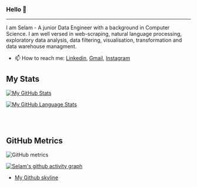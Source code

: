 ### Hello 👋
---
I am Selam - A junior Data Engineer with a background in Computer Science. I am well versed in web-scraping, natural language processing, exploratory data analysis, data filtering, visualisation, transformation and data warehouse managment.

- 📫 How to reach me: [Linkedin](https://www.linkedin.com/in/selam-ayehubirhan-897a6321a), [Gmail](kabodshekinah@gmail.com), [Instagram](https://www.instagram.com/invites/contact/?i=1lhde2ovubw9&utm_content=471xav7)


 
 ## My Stats

[![My GitHub Stats](https://github-readme-stats.vercel.app/api/?username=sel6&count_private=true&theme=buefy&showicons=true)](https://github-readme-stats.vercel.app/api/?username=sel6&count_private=true&theme=buefy&showicons=true)

[![My GitHub Language Stats](https://github-readme-stats.vercel.app/api/top-langs/?username=sel6&langs_count=5&theme=buefy)](https://github-readme-stats.vercel.app/api/top-langs/?username=sel6&langs_count=5&theme=buefy)

<br />
<br />

## GitHub Metrics

![GitHub metrics](https://metrics.lecoq.io/sel6)

[![Selam's github activity graph](https://activity-graph.herokuapp.com/graph?username=sel6&theme=dracula)](https://github.com/sel6/github-readme-activity-graph)

- [My Github skyline](https://skyline.github.com/sel6/2021)
